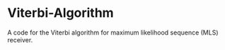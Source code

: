 # Viterbi-Algorithm
A code for the Viterbi algorithm for maximum likelihood sequence (MLS) receiver.

